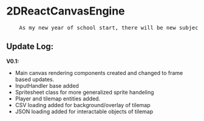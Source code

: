 <h1>2DReactCanvasEngine</h1>
<pre>
    As my new year of school start, there will be new subjects, react was one of them and i always wanted to look into the canvas component.
</pre>

<h2>Update Log:</h2> 
<strong>V0.1:</strong> 
<ul>
    <li>Main canvas rendering components created and changed to frame based updates.</li>
    <lI>InputHandler base added</lI>
    <li>Spritesheet class for more generalized sprite handeling</li>
    <li>Player and tilemap entities added.</li>
    <li>CSV loading added for background/overlay of tilemap</li>
    <li>JSON loading added for interactable objects of tilemap</li>
</ul>